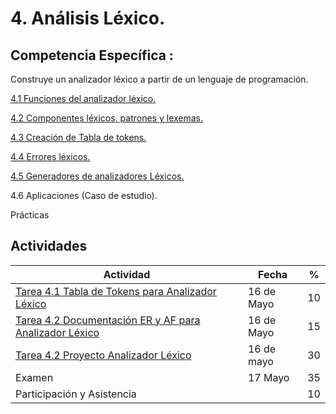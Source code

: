 # 4. Análisis Léxico.

## Competencia Específica :

Construye un analizador léxico a partir de un lenguaje de programación.



[4.1 Funciones del analizador léxico.](tema4/4_1.md)

[4.2 Componentes léxicos, patrones y lexemas.](tema4/4_2.md)

[4.3 Creación de Tabla de tokens.](tema4/4_3.md)

[4.4 Errores léxicos.](tema4/4_4.md)

[4.5 Generadores de analizadores Léxicos.](tema4/4_5.md)

4.6 Aplicaciones (Caso de estudio).


Prácticas

## Actividades

| Actividad | Fecha | %  |
| --------- | ----- | -- |
| [Tarea 4.1 Tabla de Tokens para Analizador Léxico ](https://github.com/RodolfoBaume/LenguajesAutomatas/issues/11)  | 16 de Mayo | 10 |
| [Tarea 4.2 Documentación ER y AF para Analizador Léxico ](https://github.com/RodolfoBaume/LenguajesAutomatas/issues/12)  | 16 de Mayo | 15 |
| [Tarea 4.2 Proyecto Analizador Léxico ](https://github.com/RodolfoBaume/LenguajesAutomatas/issues/13) | 16 de mayo | 30 |
| Examen    | 17 Mayo  | 35 |
| Participación y Asistencia |  | 10 |
